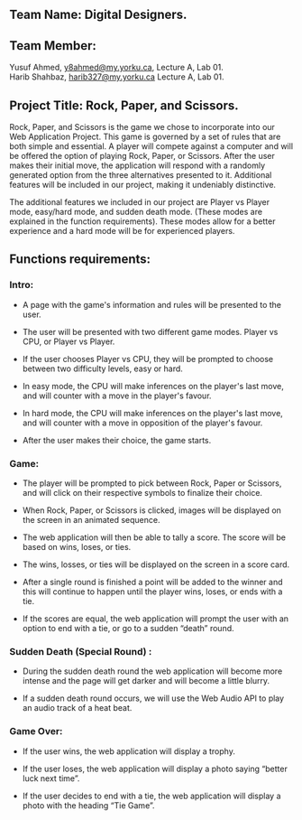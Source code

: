 ## Team Name: Digital Designers. 

## Team Member:  
Yusuf Ahmed, y8ahmed@my.yorku.ca, Lecture A, Lab 01.  
Harib Shahbaz, harib327@my.yorku.ca Lecture A, Lab 01. 

## Project Title: Rock, Paper, and Scissors. 

Rock, Paper, and Scissors is the game we chose to incorporate into our Web Application Project. This game is governed by a set of rules that are both simple and essential. A player will compete against a computer and will be offered the option of playing Rock, Paper, or Scissors. After the user makes their initial move, the application will respond with a randomly generated option from the three alternatives presented to it. Additional features will be included in our project, making it undeniably distinctive.

The additional features we included in our project are Player vs Player mode, easy/hard mode, and sudden death mode. (These modes are explained in the function requirements). These modes allow for a better experience and a hard mode will be for experienced players.

## Functions requirements: 

### Intro:

* A page with the game's information and rules will be presented to the user.

* The user will be presented with two different game modes. Player vs CPU, or Player vs Player.

* If the user chooses Player vs CPU, they will be prompted to choose between two difficulty levels, easy or hard.

* In easy mode, the CPU will make inferences on the player's last move, and will counter with a move in the player's favour. 

* In hard mode, the CPU will make inferences on the player's last move, and will counter with a move in opposition of the player's favour. 

* After the user makes their choice, the game starts.

### Game:

* The player will be prompted to pick between Rock, Paper or Scissors, and will click on their respective symbols to finalize their choice. 

* When Rock, Paper, or Scissors is clicked, images will be displayed on the screen in an animated sequence.

* The web application will then be able to tally a score. The score will be based on wins, loses, or ties.

* The wins, losses, or ties will be displayed on the screen in a score card. 

* After a single round is finished a point will be added to the winner and this will continue to happen until the player wins, loses, or ends with a tie.

* If the scores are equal, the web application will prompt the user with an option to end with a tie, or go to a sudden “death” round. 

### Sudden Death (Special Round) :

* During the sudden death round the web application will become more intense and the page will get darker and will become a little blurry.

* If a sudden death round occurs, we will use the Web Audio API to play an audio track of a heat beat.

### Game Over:

* If the user wins, the web application will display a trophy.

* If the user loses, the web application will display a photo saying “better luck next time”.

* If the user decides to end with a tie, the web application will display a photo with the heading “Tie Game”.


